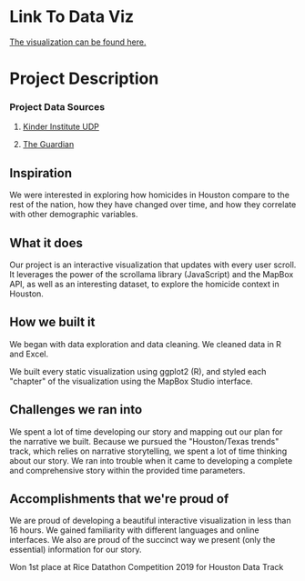 
# Link To Data Viz

[The visualization can be found here.](https://connorrothschild.github.io/datathon-2020/source/)


# Project Description

### Project Data Sources

1. [Kinder Institute UDP](https://www.kinderudp.org/#/datasetCatalog/b342j2xvr2ad)

2. [The Guardian](https://www.theguardian.com/world/2017/mar/20/mapping-gun-murders-micro-level-new-data-2015)

## Inspiration

We were interested in exploring how homicides in Houston compare to the rest of the nation, how they have changed over time, and how they correlate with other demographic variables.

## What it does

Our project is an interactive visualization that updates with every user scroll. It leverages the power of the scrollama library (JavaScript) and the MapBox API, as well as an interesting dataset, to explore the homicide context in Houston.

## How we built it

We began with data exploration and data cleaning. We cleaned data in R and Excel. 

We built every static visualization using ggplot2 (R), and styled each "chapter" of the visualization using the MapBox Studio interface. 

## Challenges we ran into

We spent a lot of time developing our story and mapping out our plan for the narrative we built. Because we pursued the "Houston/Texas trends" track, which relies on narrative storytelling, we spent a lot of time thinking about our story. We ran into trouble when it came to developing a complete and comprehensive story within the provided time parameters.

## Accomplishments that we're proud of

We are proud of developing a beautiful interactive visualization in less than 16 hours. We gained familiarity with different languages and online interfaces. We also are proud of the succinct way we present (only the essential) information for our story.

Won 1st place at Rice Datathon Competition 2019 for Houston Data Track
